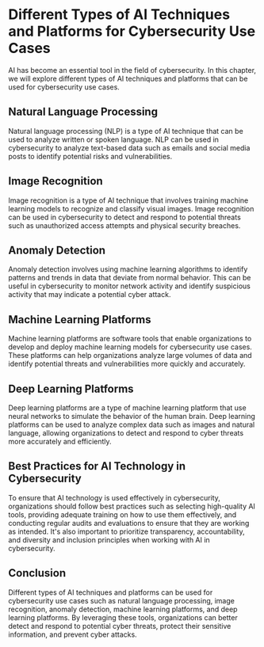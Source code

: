 Different Types of AI Techniques and Platforms for Cybersecurity Use Cases
====================================================================================================================================

AI has become an essential tool in the field of cybersecurity. In this chapter, we will explore different types of AI techniques and platforms that can be used for cybersecurity use cases.

Natural Language Processing
---------------------------

Natural language processing (NLP) is a type of AI technique that can be used to analyze written or spoken language. NLP can be used in cybersecurity to analyze text-based data such as emails and social media posts to identify potential risks and vulnerabilities.

Image Recognition
-----------------

Image recognition is a type of AI technique that involves training machine learning models to recognize and classify visual images. Image recognition can be used in cybersecurity to detect and respond to potential threats such as unauthorized access attempts and physical security breaches.

Anomaly Detection
-----------------

Anomaly detection involves using machine learning algorithms to identify patterns and trends in data that deviate from normal behavior. This can be useful in cybersecurity to monitor network activity and identify suspicious activity that may indicate a potential cyber attack.

Machine Learning Platforms
--------------------------

Machine learning platforms are software tools that enable organizations to develop and deploy machine learning models for cybersecurity use cases. These platforms can help organizations analyze large volumes of data and identify potential threats and vulnerabilities more quickly and accurately.

Deep Learning Platforms
-----------------------

Deep learning platforms are a type of machine learning platform that use neural networks to simulate the behavior of the human brain. Deep learning platforms can be used to analyze complex data such as images and natural language, allowing organizations to detect and respond to cyber threats more accurately and efficiently.

Best Practices for AI Technology in Cybersecurity
-------------------------------------------------

To ensure that AI technology is used effectively in cybersecurity, organizations should follow best practices such as selecting high-quality AI tools, providing adequate training on how to use them effectively, and conducting regular audits and evaluations to ensure that they are working as intended. It's also important to prioritize transparency, accountability, and diversity and inclusion principles when working with AI in cybersecurity.

Conclusion
----------

Different types of AI techniques and platforms can be used for cybersecurity use cases such as natural language processing, image recognition, anomaly detection, machine learning platforms, and deep learning platforms. By leveraging these tools, organizations can better detect and respond to potential cyber threats, protect their sensitive information, and prevent cyber attacks.
